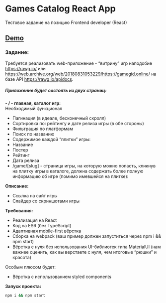 # Games Catalog React App

Тестовое задание на позицию Frontend developer (React)  
## [Demo](https://effortless-pony-943041.netlify.app/)

### Задание:

Требуется реализовать web-приложение - “витрину” игр наподобие https://rawg.io/ или https://web.archive.org/web/20180831053229/https://gamegid.online/ на базе API https://rawg.io/apidocs.

##### Приложение будет состоять из двух страниц:
**- / - главная, каталог игр:**  
Необходимый функционал
- Пагинация (в идеале, бесконечный скролл)
- Сортировка по: рейтингу и дате релиза игры (в обе стороны)
- Фильтрация по платформам
- Поиск по названию
- Содержимое каждой “плитки” игры:
- Название
- Постер
- Рейтинг
- Дата релиза
- /game/[slug] - страница игры, на которую можно попасть, кликнув на плитку игры в каталоге, должна содержать более полную информацию об игре (помимо имевшейся на плитке):

**Описание:**
- Ссылка на сайт игры
- Слайдер со скриншотами игры

**Требования:**  
- Реализация на React
- Код на ES6 (без TypeScript)
- Адаптивная mobile-first вёрстка
- Сборка на webpack (ваш пример должен запуститься через npm i && npm start)
- Вёрстка с нуля без использования UI-библиотек типа MaterialUI (нам важнее оценить, как вы верстаете с нуля, чем итоговые “рюшки” и красота)

Особым плюсом будет:
- Вёрстка с использованием styled components

**Запуск проекта:**

```bash
npm i && npm start
```